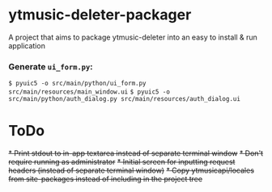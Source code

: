 # ytmusic-deleter-packager
A project that aims to package ytmusic-deleter into an easy to install &amp; run application

### Generate `ui_form.py`:
`$ pyuic5 -o src/main/python/ui_form.py src/main/resources/main_window.ui`
`$ pyuic5 -o src/main/python/auth_dialog.py src/main/resources/auth_dialog.ui`

# ToDo
~~* Print stdout to in-app textarea instead of separate terminal window~~
~~* Don't require running as administrator~~
~~* Initial screen for inputting request headers (instead of separate terminal window)~~
~~* Copy ytmusicapi/locales from site-packages instead of including in the project tree~~